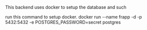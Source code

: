 This backend uses docker to setup the database and such

run this command to setup docker.
docker run --name frapp -d -p 5432:5432 -e POSTGRES_PASSWORD=secret postgres
